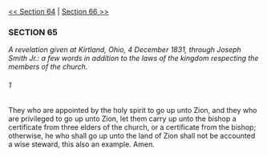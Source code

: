 [<< Section 64](Section%2064.md)  |  [Section 66 >>](Section%2066.md)

### SECTION 65

*A revelation given at Kirtland, Ohio, 4 December 1831, through Joseph Smith Jr.: a few words in addition to the laws of the kingdom respecting the members of the church.*

###### 1
They who are appointed by the holy spirit to go up unto Zion, and they who are privileged to go up unto Zion, let them carry up unto the bishop a certificate from three elders of the church, or a certificate from the bishop; otherwise, he who shall go up unto the land of Zion shall not be accounted a wise steward, this also an example. Amen.